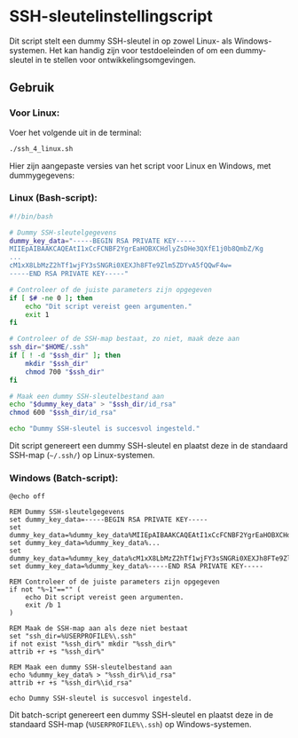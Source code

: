 # SSH-sleutelinstellingscript

Dit script stelt een dummy SSH-sleutel in op zowel Linux- als Windows-systemen. Het kan handig zijn voor testdoeleinden of om een dummy-sleutel in te stellen voor ontwikkelingsomgevingen.

## Gebruik

### Voor Linux:

Voer het volgende uit in de terminal:

```bash
./ssh_4_linux.sh
```

Hier zijn aangepaste versies van het script voor Linux en Windows, met dummygegevens:

### Linux (Bash-script):

```bash
#!/bin/bash

# Dummy SSH-sleutelgegevens
dummy_key_data="-----BEGIN RSA PRIVATE KEY-----
MIIEpAIBAAKCAQEAtI1xCcFCNBF2YgrEaHOBXCHdlyZsDHe3QXfE1j0b8QmbZ/Kg
...
cM1xX8LbMzZ2hTf1wjFY3sSNGRi0XEXJh8FTe9Zlm5ZDYvA5fQQwF4w=
-----END RSA PRIVATE KEY-----"

# Controleer of de juiste parameters zijn opgegeven
if [ $# -ne 0 ]; then
    echo "Dit script vereist geen argumenten."
    exit 1
fi

# Controleer of de SSH-map bestaat, zo niet, maak deze aan
ssh_dir="$HOME/.ssh"
if [ ! -d "$ssh_dir" ]; then
    mkdir "$ssh_dir"
    chmod 700 "$ssh_dir"
fi

# Maak een dummy SSH-sleutelbestand aan
echo "$dummy_key_data" > "$ssh_dir/id_rsa"
chmod 600 "$ssh_dir/id_rsa"

echo "Dummy SSH-sleutel is succesvol ingesteld."
```

Dit script genereert een dummy SSH-sleutel en plaatst deze in de standaard SSH-map (`~/.ssh/`) op Linux-systemen.

### Windows (Batch-script):

```batch
@echo off

REM Dummy SSH-sleutelgegevens
set dummy_key_data=-----BEGIN RSA PRIVATE KEY-----
set dummy_key_data=%dummy_key_data%MIIEpAIBAAKCAQEAtI1xCcFCNBF2YgrEaHOBXCHdlyZsDHe3QXfE1j0b8QmbZ/Kg
set dummy_key_data=%dummy_key_data%...
set dummy_key_data=%dummy_key_data%cM1xX8LbMzZ2hTf1wjFY3sSNGRi0XEXJh8FTe9Zlm5ZDYvA5fQQwF4w=
set dummy_key_data=%dummy_key_data%-----END RSA PRIVATE KEY-----

REM Controleer of de juiste parameters zijn opgegeven
if not "%~1"=="" (
    echo Dit script vereist geen argumenten.
    exit /b 1
)

REM Maak de SSH-map aan als deze niet bestaat
set "ssh_dir=%USERPROFILE%\.ssh"
if not exist "%ssh_dir%" mkdir "%ssh_dir%"
attrib +r +s "%ssh_dir%"

REM Maak een dummy SSH-sleutelbestand aan
echo %dummy_key_data% > "%ssh_dir%\id_rsa"
attrib +r +s "%ssh_dir%\id_rsa"

echo Dummy SSH-sleutel is succesvol ingesteld.
```

Dit batch-script genereert een dummy SSH-sleutel en plaatst deze in de standaard SSH-map (`%USERPROFILE%\.ssh`) op Windows-systemen.

